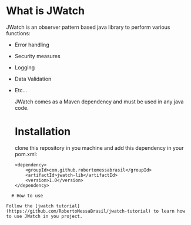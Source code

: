 # What is JWatch

JWatch is an observer pattern based java library to perform various functions:

* Error handling
* Security measures
* Logging
* Data Validation
* Etc...

  JWatch comes as a Maven dependency and must be used in any java code.

  # Installation

  clone this repository in you machine and add this dependency in your pom.xml:

  ```
  <dependency>
      <groupId>com.github.robertomessabrasil</groupId>
      <artifactId>jwatch-lib</artifactId>
      <version>1.0</version>
  </dependency>
```
  # How to use

Follow the [jwatch tutorial](https://github.com/RobertoMessaBrasil/jwatch-tutorial) to learn how to use JWatch in you project.
